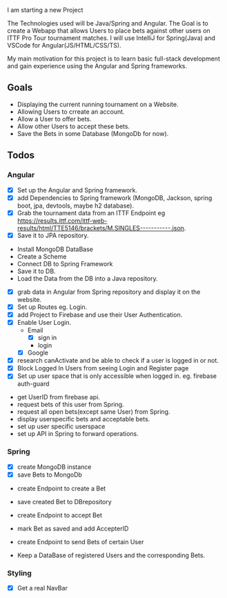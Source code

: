 I am starting a new Project

The Technologies used will be Java/Spring and Angular.
The Goal is to create a Webapp that allows Users to place bets against other users on ITTF Pro Tour tournament matches.
I will use IntelliJ for Spring(Java) and VSCode for Angular(JS/HTML/CSS/TS).

My main motivation for this project is to learn basic full-stack development and gain experience using the Angular and Spring frameworks.

## Goals

* Displaying the current running tournament on a Website.
* Allowing Users to crreate an account.
* Allow a User to offer bets.
* Allow other Users to accept these bets.
* Save the Bets in some Database (MongoDb for now).

## Todos

### Angular

* [x] Set up the Angular and Spring framework.
* [x] add Dependencies to Spring framework (MongoDB, Jackson, spring boot, jpa, devtools, maybe h2 database).
* [x] Grab the tournament data from an ITTF Endpoint eg https://results.ittf.com/ittf-web-results/html/TTE5146/brackets/M.SINGLES-----------.json.
* [x] Save it to JPA repository.
* Install MongoDB DataBase
* Create a Scheme
* Connect DB to Spring Framework
* Save it to DB.
* Load the Data from the DB into a Java repository.
* [x] grab data in Angular from Spring repository and display it on the website.
* [x] Set up Routes eg. Login.
* [x] add Project to Firebase and use their User Authentication.
* [x] Enable User Login.
  * Email
    * [x] sign in
    * login
  * [x] Google
* [x] research canActivate and be able to check if a user is logged in or not.
* [x] Block Logged In Users from seeing Login and Register page
* [x] Set up user space that is only accessible when logged in. eg. firebase auth-guard
* get UserID from firebase api.
* request bets of this user from Spring.
* request all open bets(except same User) from Spring.
* display userspecific bets and acceptable bets.
* set up user specific userspace
* set up API in Spring to forward operations.

### Spring

* [x] create MongoDB instance
* [x] save Bets to MongoDb
* create Endpoint to create a Bet
* save created Bet to DBrepository
* create Endpoint to accept Bet
* mark Bet as saved and add AccepterID
* create Endpoint to send Bets of certain User

* Keep a DataBase of registered Users and the corresponding Bets.

### Styling

* [x] Get a real NavBar





